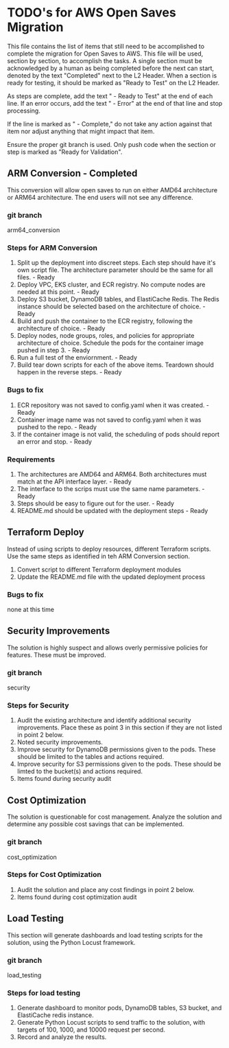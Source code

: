 # TODO's for AWS Open Saves Migration

This file contains the list of items that still need to be accomplished to complete the migration for Open Saves to AWS. This file will be used, section by section, to accomplish the tasks. A single section must be acknowledged by a human as being completed before the next can start, denoted by the text "Completed" next to the L2 Header. When a section is ready for testing, it should be marked as "Ready to Test" on the L2 Header.

As steps are complete, add the text " - Ready to Test" at the end of each line. If an error occurs, add the text " - Error" at the end of that line and stop processing.

If the line is marked as " - Complete," do not take any action against that item nor adjust anything that might impact that item.

Ensure the proper git branch is used. Only push code when the section or step is marked as "Ready for Validation".

## ARM Conversion - Completed
This conversion will allow open saves to run on either AMD64 architecture or ARM64 architecture. The end users will not see any difference.

### git branch
arm64_conversion

### Steps for ARM Conversion
1. Split up the deployment into discreet steps. Each step should have it's own script file. The architecture parameter should be the same for all files. - Ready
  1. Deploy VPC, EKS cluster, and ECR registry. No compute nodes are needed at this point. - Ready
  2. Deploy S3 bucket, DynamoDB tables, and ElastiCache Redis.  The Redis instance should be selected based on the architecture of choice. - Ready
  3. Build and push the container to the ECR registry, following the architecture of choice. - Ready
  4. Deploy nodes, node groups, roles, and policies for appropriate architecture of choice. Schedule the pods for the container image pushed in step 3. - Ready
  5. Run a full test of the enviornment. - Ready
  6. Build tear down scripts for each of the above items. Teardown should happen in the reverse steps. - Ready

### Bugs to fix
1. ECR repository was not saved to config.yaml when it was created. - Ready
2. Container image name was not saved to config.yaml when it was pushed to the repo. - Ready
3. If the container image is not valid, the scheduling of pods should report an error and stop. - Ready

### Requirements
1. The architectures are AMD64 and ARM64. Both architectures must match at the API interface layer. - Ready
2. The interface to the scrips must use the same name parameters. - Ready
3. Steps should be easy to figure out for the user. - Ready
4. README.md should be updated with the deployment steps - Ready

## Terraform Deploy
Instead of using scripts to deploy resources, different Terraform scripts. Use the same steps as identified in teh ARM Conversion section.

1. Convert script to different Terraform deployment modules
2. Update the README.md file with the updated deployment process

### Bugs to fix
none at this time

## Security Improvements
The solution is highly suspect and allows overly permissive policies for features. These must be improved.

### git branch
security

### Steps for Security 
1. Audit the existing architecture and identify additional security improvements. Place these as point 3 in this section if they are not listed in point 2 below.
2. Noted security improvements. 
  1. Improve security for DynamoDB permissions given to the pods. These should be limited to the tables and actions required.
  2. Improve security for S3 permissions given to the pods. These should be limted to the bucket(s) and actions required.
3. Items found during security audit


## Cost Optimization
The solution is questionable for cost management. Analyze the solution and determine any possible cost savings that can be implemented.

### git branch
cost_optimization

### Steps for Cost Optimization
1. Audit the solution and place any cost findings in point 2 below.
2. Items found during cost optimization audit

## Load Testing
This section will generate dashboards and load testing scripts for the solution, using the Python Locust framework.

### git branch
load_testing

### Steps for load testing
1. Generate dashboard to monitor pods, DynamoDB tables, S3 bucket, and ElastiCache redis instance.
2. Generate Python Locust scripts to send traffic to the solution, with targets of 100, 1000, and 10000 request per second.
3. Record and analyze the results.
